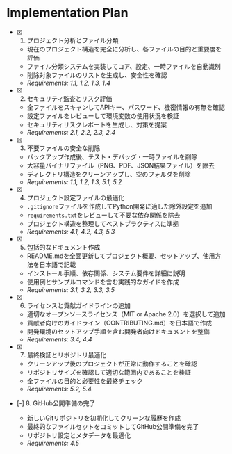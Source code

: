 # Implementation Plan

- [x] 1. プロジェクト分析とファイル分類





  - 現在のプロジェクト構造を完全に分析し、各ファイルの目的と重要度を評価
  - ファイル分類システムを実装してコア、設定、一時ファイルを自動識別
  - 削除対象ファイルのリストを生成し、安全性を確認
  - _Requirements: 1.1, 1.2, 1.3, 1.4_

- [x] 2. セキュリティ監査とリスク評価





  - 全ファイルをスキャンしてAPIキー、パスワード、機密情報の有無を確認
  - 設定ファイルをレビューして環境変数の使用状況を検証
  - セキュリティリスクレポートを生成し、対策を提案
  - _Requirements: 2.1, 2.2, 2.3, 2.4_

- [x] 3. 不要ファイルの安全な削除





  - バックアップ作成後、テスト・デバッグ・一時ファイルを削除
  - 大容量バイナリファイル（PNG、PDF、JSON結果ファイル）を除去
  - ディレクトリ構造をクリーンアップし、空のフォルダを削除
  - _Requirements: 1.1, 1.2, 1.3, 5.1, 5.2_

- [x] 4. プロジェクト設定ファイルの最適化





  - `.gitignore`ファイルを作成してPython開発に適した除外設定を追加
  - `requirements.txt`をレビューして不要な依存関係を除去
  - プロジェクト構造を整理してベストプラクティスに準拠
  - _Requirements: 4.1, 4.2, 4.3, 5.3_

- [x] 5. 包括的なドキュメント作成





  - README.mdを全面更新してプロジェクト概要、セットアップ、使用方法を日本語で記載
  - インストール手順、依存関係、システム要件を詳細に説明
  - 使用例とサンプルコマンドを含む実践的なガイドを作成
  - _Requirements: 3.1, 3.2, 3.3, 3.5_

- [x] 6. ライセンスと貢献ガイドラインの追加





  - 適切なオープンソースライセンス（MIT or Apache 2.0）を選択して追加
  - 貢献者向けのガイドライン（CONTRIBUTING.md）を日本語で作成
  - 開発環境のセットアップ手順を含む開発者向けドキュメントを整備
  - _Requirements: 3.4, 4.4_

- [x] 7. 最終検証とリポジトリ最適化





  - クリーンアップ後のプロジェクトが正常に動作することを確認
  - リポジトリサイズを確認して適切な範囲内であることを検証
  - 全ファイルの目的と必要性を最終チェック
  - _Requirements: 5.2, 5.4_

- [-] 8. GitHub公開準備の完了



  - 新しいGitリポジトリを初期化してクリーンな履歴を作成
  - 最終的なファイルセットをコミットしてGitHub公開準備を完了
  - リポジトリ設定とメタデータを最適化
  - _Requirements: 4.5_